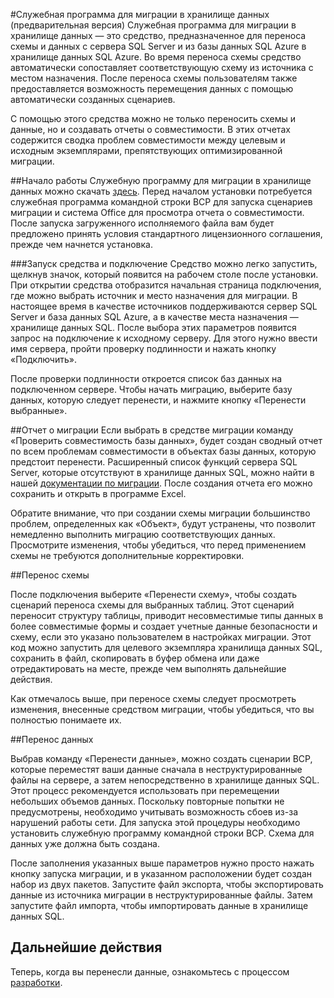 <properties
   pageTitle="Миграция: служебная программа для миграции в хранилище данных | Microsoft Azure"
   description="Миграция в хранилище данных SQL."
   services="sql-data-warehouse"
   documentationCenter="NA"
   authors="lodipalm"
   manager="barbkess"
   editor=""/>

<tags
   ms.service="sql-data-warehouse"
   ms.devlang="NA"
   ms.topic="article"
   ms.tgt_pltfrm="NA"
   ms.workload="data-services"
   ms.date="09/22/2015"
   ms.author="lodipalm"/>


#Служебная программа для миграции в хранилище данных (предварительная версия)
Служебная программа для миграции в хранилище данных — это средство, предназначенное для переноса схемы и данных с сервера SQL Server и из базы данных SQL Azure в хранилище данных SQL Azure. Во время переноса схемы средство автоматически сопоставляет соответствующую схему из источника с местом назначения. После переноса схемы пользователям также предоставляется возможность перемещения данных с помощью автоматически созданных сценариев.

С помощью этого средства можно не только переносить схемы и данные, но и создавать отчеты о совместимости. В этих отчетах содержится сводка проблем совместимости между целевым и исходным экземплярами, препятствующих оптимизированной миграции.

##Начало работы
Служебную программу для миграции в хранилище данных можно скачать [здесь][]. Перед началом установки потребуется служебная программа командной строки BCP для запуска сценариев миграции и система Office для просмотра отчета о совместимости. После запуска загруженного исполняемого файла вам будет предложено принять условия стандартного лицензионного соглашения, прежде чем начнется установка.

###Запуск средства и подключение
Средство можно легко запустить, щелкнув значок, который появится на рабочем столе после установки. При открытии средства отобразится начальная страница подключения, где можно выбрать источник и место назначения для миграции. В настоящее время в качестве источников поддерживаются сервер SQL Server и база данных SQL Azure, а в качестве места назначения — хранилище данных SQL. После выбора этих параметров появится запрос на подключение к исходному серверу. Для этого нужно ввести имя сервера, пройти проверку подлинности и нажать кнопку «Подключить».
 
После проверки подлинности откроется список баз данных на подключенном сервере. Чтобы начать миграцию, выберите базу данных, которую следует перенести, и нажмите кнопку «Перенести выбранные».
 
##Отчет о миграции
Если выбрать в средстве миграции команду «Проверить совместимость базы данных», будет создан сводный отчет по всем проблемам совместимости в объектах базы данных, которую предстоит перенести. Расширенный список функций сервера SQL Server, которые отсутствуют в хранилище данных SQL, можно найти в нашей [документации по миграции][]. После создания отчета его можно сохранить и открыть в программе Excel.

Обратите внимание, что при создании схемы миграции большинство проблем, определенных как «Объект», будут устранены, что позволит немедленно выполнить миграцию соответствующих данных. Просмотрите изменения, чтобы убедиться, что перед применением схемы не требуются дополнительные корректировки.

##Перенос схемы

После подключения выберите «Перенести схему», чтобы создать сценарий переноса схемы для выбранных таблиц. Этот сценарий переносит структуру таблицы, приводит несовместимые типы данных в более совместимые формы и создает учетные данные безопасности и схему, если это указано пользователем в настройках миграции. Этот код можно запустить для целевого экземпляра хранилища данных SQL, сохранить в файл, скопировать в буфер обмена или даже отредактировать на месте, прежде чем выполнять дальнейшие действия.
 
Как отмечалось выше, при переносе схемы следует просмотреть изменения, внесенные средством миграции, чтобы убедиться, что вы полностью понимаете их.

##Перенос данных

Выбрав команду «Перенести данные», можно создать сценарии BCP, которые переместят ваши данные сначала в неструктурированные файлы на сервере, а затем непосредственно в хранилище данных SQL. Этот процесс рекомендуется использовать при перемещении небольших объемов данных. Поскольку повторные попытки не предусмотрены, необходимо учитывать возможность сбоев из-за нарушений работы сети. Для запуска этой процедуры необходимо установить служебную программу командной строки BCP. Схема для данных уже должна быть создана.
 
После заполнения указанных выше параметров нужно просто нажать кнопку запуска миграции, и в указанном расположении будет создан набор из двух пакетов. Запустите файл экспорта, чтобы экспортировать данные из источника миграции в неструктурированные файлы. Затем запустите файл импорта, чтобы импортировать данные в хранилище данных SQL.

## Дальнейшие действия
Теперь, когда вы перенесли данные, ознакомьтесь с процессом [разработки][].

<!--Image references-->

<!--Article references-->
[документации по миграции]: https://azure.microsoft.com/ru-RU/documentation/articles/sql-data-warehouse-overview-migrate/
[разработки]: https://azure.microsoft.com/ru-RU/documentation/articles/sql-data-warehouse-overview-develop/
[здесь]: https://migrhoststorage.blob.core.windows.net/sqldwsample/DataWarehouseMigrationUtility.zip

<!---HONumber=Oct15_HO3-->